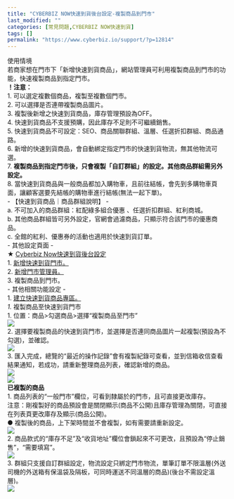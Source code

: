 ```yaml
---
title: "CYBERBIZ NOW快速到貨後台設定-複製商品到門市"
last_modified: ""
categories: [常見問題,CYBERBIZ NOW快速到貨]
tags: []
permalink: "https://www.cyberbiz.io/support/?p=12814"
---
```


使用情境  
若商家想在門市下「新增快速到貨商品」，網站管理員可利用複製商品到門市的功能，快速複製商品到指定門市。  
**！注意：**  
1\. 可以選定複數個商品，複製至複數個門市。  
2\. 可以選擇是否連帶複製商品圖片。  
3\. 複製後新增之快速到貨商品，庫存管理預設為OFF。  
4\. 快速到貨商品不支援預購，因此庫存不足則不可繼續銷售。  
5\. 快速到貨商品不可設定：SEO、商品關聯群組、溫層、任選折扣群組、商品通路。  
6\. 新增的快速到貨商品，會自動綁定指定門市的快速到貨物流，無其他物流可選。  
7\. **複製商品到指定門市後，只會複製「自訂群組」的設定。其他商品群組需另外設定。**  
8\. 當快速到貨商品與一般商品都加入購物車，且前往結帳，會先到多購物車頁面，讓顧客選要先結帳的購物車進行結帳(無法一起下單)。  
\- 【快速到貨商品｜商品群組說明】 -  
a. 不可加入的商品群組：紅配綠多組合優惠 、任選折扣群組、紅利商城。  
b. 其他商品群組皆可另外設定，官網會過濾商品，只顯示符合該門市的優惠商品。  
c. 全館的紅利、優惠券的活動也適用於快速到貨訂單。  
\- 其他設定頁面 -  
★ [Cyberbiz Now快速到貨後台設定](https://www.cyberbiz.io/support/?p=12783)  
1\. [新增快速到貨門市。](https://www.cyberbiz.io/support/?p=12967)  
2\. [新增門市管理員。](https://www.cyberbiz.io/support/?p=12804)  
3\. 複製商品到門市。  
\- 其他相關功能設定 -  
1\. [建立快速到貨商品專區。](https://www.cyberbiz.io/support/?p=12861)  
_1._   複製商品至快速到貨門市  
1\. 位置：商品>勾選商品>選擇“複製商品至門市”  
![](https://www.cyberbiz.io/support/wp-content/uploads/2021/06/快速到貨04.png)  
2\. 選擇要複製商品的快速到貨門市，並選擇是否連同商品圖片一起複製(預設為不勾選)，並確認。  
![](https://www.cyberbiz.io/support/wp-content/uploads/2021/06/快速到貨05.png)  
3\. 匯入完成，總覽的“最近的操作記錄”會有複製紀錄可查看，並到信箱收信查看結果通知，若成功，請重新整理商品列表，確認新增的商品。  
![](https://www.cyberbiz.io/support/wp-content/uploads/2021/06/快速到貨06.png)  
![](https://www.cyberbiz.io/support/wp-content/uploads/2021/06/快速到貨07.png)  
**已複製的商品**  
1\. 商品列表的“一般門市”欄位，可看到隸屬於的門市，且可直接更改庫存。  
注意：剛複製好的商品預設會是關閉顯示(商品不公開)且庫存管理為關閉，可直接在列表頁更改庫存及顯示(商品公開)。  
● 複製後的商品，上下架時間並不會複製，如有需要請重新設定。  
![](https://www.cyberbiz.io/support/wp-content/uploads/2021/06/快速到貨08.png)  
2\. 商品款式的“庫存不足”及“收貨地址”欄位會鎖起來不可更改，且預設為“停止銷售”，“需要填寫”。  
![](https://www.cyberbiz.io/support/wp-content/uploads/2021/06/快速到貨09.png)  
3\. 群組只支援自訂群組設定，物流設定只綁定門市物流，單筆訂單不限溫層(外送司機的外送箱有保溫袋及隔板，可同時運送不同溫層的商品)(後台不需設定溫層)。  
![](https://www.cyberbiz.io/support/wp-content/uploads/2021/06/快速到貨10.png)  

